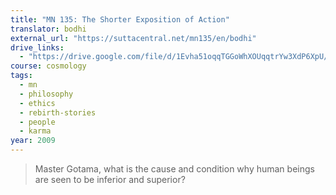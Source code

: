 ```yaml
---
title: "MN 135: The Shorter Exposition of Action"
translator: bodhi
external_url: "https://suttacentral.net/mn135/en/bodhi"
drive_links:
  - "https://drive.google.com/file/d/1Evha51oqqTGGoWhXOUqqtrYw3XdP6XpU/view?usp=drivesdk"
course: cosmology
tags:
  - mn
  - philosophy
  - ethics
  - rebirth-stories
  - people
  - karma
year: 2009
---
```


> Master Gotama, what is the cause and condition why human beings are seen to be inferior and superior?

